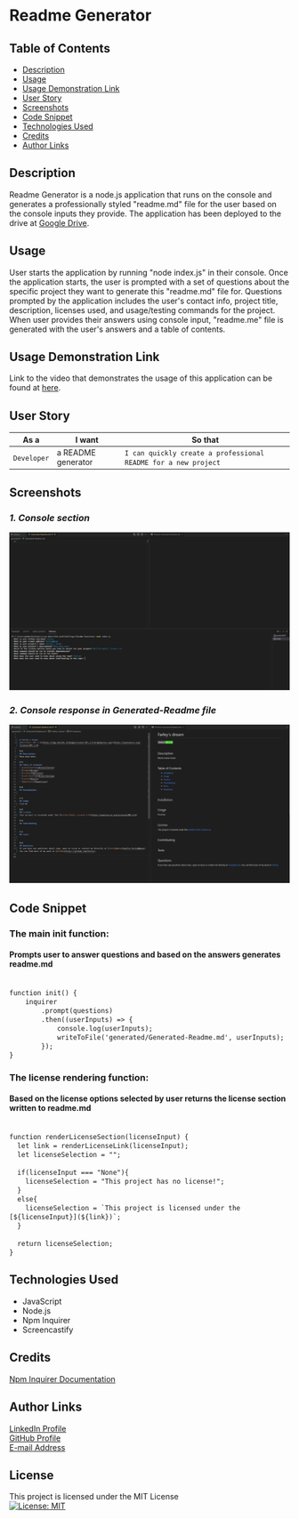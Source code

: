 # Readme Generator


## Table of Contents
* [Description](#description)
* [Usage](#usage)
* [Usage Demonstration Link](#usage-demonstration-link)
* [User Story](#user-story)
* [Screenshots](#screenshots)
* [Code Snippet](#code-snippet)
* [Technologies Used](#technologies-used)
* [Credits](#credits)
* [Author Links](#author-links)


## Description

Readme Generator is a node.js application that runs on the console and generates a professionally styled "readme.md" file for the user based on the console inputs they provide. The application has been deployed to the drive at [Google Drive](https://drive.google.com/file/d/1JLpQM6ABCH3OW0PvaAJlU7fZmuf2PNWd/view).


## Usage

User starts the application by running "node index.js" in their console. Once the application starts, the user is prompted with a set of questions about the specific project they want to generate this "readme.md" file for. Questions prompted by the application includes the user's contact info, project title, description, licenses used, and usage/testing commands for the project. When user provides their answers using console input, "readme.me" file is generated with the user's answers and a table of contents.

## Usage Demonstration Link
Link to the video that demonstrates the usage of this application can be found at [here](https://drive.google.com/file/d/1JLpQM6ABCH3OW0PvaAJlU7fZmuf2PNWd/view).

## User Story

| As a         | I want                  | So that   
| ------------ | ----------------------- | ------------    |
| `Developer`  | a README generator      | `I can quickly create a professional README for a new project` |


## Screenshots

### *1. Console section*
!["Console Test"](./assets/ConsoleTest.png)

### *2. Console response in Generated-Readme file*
!["Generateed Readme"](./assets/GeneratedReadme.png)


## Code Snippet

### The main init function:
#### Prompts user to answer questions and based on the answers generates readme.md
```

function init() {
    inquirer
        .prompt(questions)
        .then((userInputs) => {
            console.log(userInputs);
            writeToFile('generated/Generated-Readme.md', userInputs);
        });
}

```

### The license rendering function:
#### Based on the license options selected by user returns the license section written to readme.md
```

function renderLicenseSection(licenseInput) {
  let link = renderLicenseLink(licenseInput);
  let licenseSelection = "";
 
  if(licenseInput === "None"){
    licenseSelection = "This project has no license!";
  }
  else{
    licenseSelection = `This project is licensed under the [${licenseInput}](${link})`;
  }

  return licenseSelection;
}

```

## Technologies Used

- JavaScript
- Node.js
- Npm Inquirer
- Screencastify


## Credits
[Npm Inquirer Documentation](https://www.npmjs.com/package/inquirer/v/8.2.4#methods)


## Author Links

[LinkedIn Profile](https://www.linkedin.com/in/mehmet-musabeyoglu)
<br/>
[GitHub Profile](https://github.com/MehmetMusabeyoglu)
<br/>
[E-mail Address](mailto:mehmetmusabeyoglu@gmail.com) 

 ## License 
 This project is licensed under the MIT License 
 <br>
 [![License: MIT](https://img.shields.io/badge/License-MIT-yellow.svg)](https://opensource.org/licenses/MIT)
